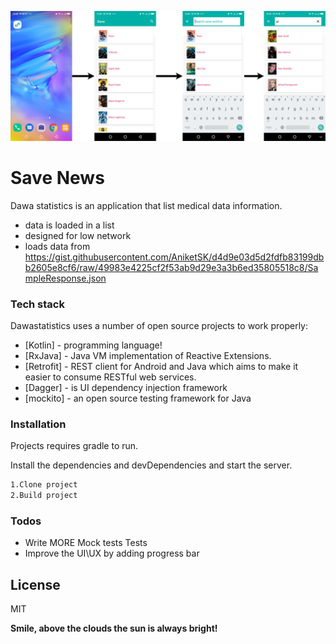 ![dawastat ad sample](https://github.com/javamaasai/savenews/blob/main/screenshots/savenews-wireframe.png?raw=true)

# Save News

Dawa statistics is an application that list medical data information.

  - data is loaded in a list
  - designed for low network
  - loads data from https://gist.githubusercontent.com/AniketSK/d4d9e03d5d2fdfb83199dbb2605e8cf6/raw/49983e4225cf2f53ab9d29e3a3b6ed35805518c8/SampleResponse.json

### Tech stack

Dawastatistics uses a number of open source projects to work properly:

* [Kotlin] - programming language!
* [RxJava] - Java VM implementation of Reactive Extensions.
* [Retrofit] - REST client for Android and Java which aims to make it easier to consume RESTful web services.
* [Dagger] - is UI dependency injection framework
* [mockito] - an open source testing framework for Java

### Installation

Projects requires gradle to run.

Install the dependencies and devDependencies and start the server.

```sh
1.Clone project
2.Build project
```

### Todos

 - Write MORE Mock tests Tests
 - Improve the UI\UX by adding progress bar 

License
----

MIT

**Smile, above the clouds the sun is always bright!**